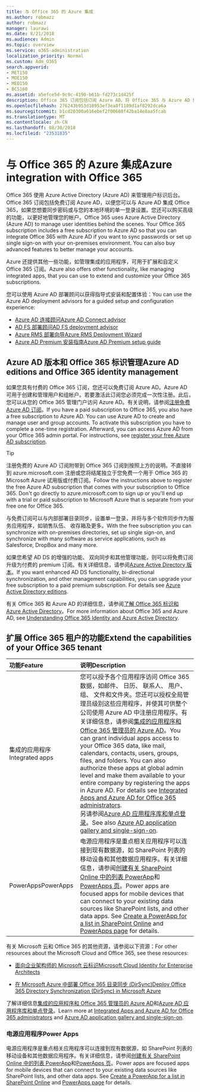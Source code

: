 ```yaml
---
title: 与 Office 365 的 Azure 集成
ms.author: robmazz
author: robmazz
manager: laurawi
ms.date: 8/21/2018
ms.audience: Admin
ms.topic: overview
ms.service: o365-administration
localization_priority: Normal
ms.custom: Adm_O365
search.appverid:
- MET150
- MOE150
- MED150
- BCS160
ms.assetid: a5efce5d-9c9c-4190-b61b-fd273c1d425f
description: Office 365 订阅包括订阅 Azure AD。将 Office 365 与 Azure AD 集成，如果您希望与您的本地环境密码同步还是单一登录。
ms.openlocfilehash: 276243b953d18953ef3ea8f1189d1af8292dca6a
ms.sourcegitcommit: b1cd20300a616ebef2f00668f42ba14e8aa5fcab
ms.translationtype: MT
ms.contentlocale: zh-CN
ms.lasthandoff: 08/30/2018
ms.locfileid: "23531835"
---
```

# <a name="azure-integration-with-office-365"></a><span data-ttu-id="b1bab-104">与 Office 365 的 Azure 集成</span><span class="sxs-lookup"><span data-stu-id="b1bab-104">Azure integration with Office 365</span></span>

<span data-ttu-id="b1bab-p102">Office 365 使用 Azure Active Directory (Azure AD) 来管理用户标识后台。Office 365 订阅包括免费订阅 Azure AD，以便您可以与 Azure AD 集成 Office 365，如果您想要同步密码或与您的本地环境的单一登录设置。您还可以购买高级的功能，以更好地管理您的帐户。</span><span class="sxs-lookup"><span data-stu-id="b1bab-p102">Office 365 uses Azure Active Directory (Azure AD) to manage user identities behind the scenes. Your Office 365 subscription includes a free subscription to Azure AD so that you can integrate Office 365 with Azure AD if you want to sync passwords or set up single sign-on with your on-premises environment. You can also buy advanced features to better manage your accounts.</span></span>
  
<span data-ttu-id="b1bab-108">Azure 还提供其他一些功能，如管理集成的应用程序，可用于扩展和自定义 Office 365 订阅。</span><span class="sxs-lookup"><span data-stu-id="b1bab-108">Azure also offers other functionality, like managing integrated apps, that you can use to extend and customize your Office 365 subscriptions.</span></span>
  
<span data-ttu-id="b1bab-109">您可以使用 Azure AD 部署顾问以获得指导式安装和配置体验：</span><span class="sxs-lookup"><span data-stu-id="b1bab-109">You can use the Azure AD deployment advisors for a guided setup and configuration experience:</span></span>
 - [<span data-ttu-id="b1bab-110">Azure AD 连接顾问</span><span class="sxs-lookup"><span data-stu-id="b1bab-110">Azure AD Connect advisor</span></span>](https://aka.ms/aadconnectpwsync)
 - [<span data-ttu-id="b1bab-111">AD FS 部署顾问</span><span class="sxs-lookup"><span data-stu-id="b1bab-111">AD FS deployment advisor</span></span>](https://aka.ms/adfsguidance)
 - [<span data-ttu-id="b1bab-112">Azure RMS 部署向导</span><span class="sxs-lookup"><span data-stu-id="b1bab-112">Azure RMS Deployment Wizard</span></span>](https://aka.ms/azuremsguidance)
 - [<span data-ttu-id="b1bab-113">Azure AD Premium 安装指南</span><span class="sxs-lookup"><span data-stu-id="b1bab-113">Azure AD Premium setup guide</span></span>](https://aka.ms/aadpguidance)
  
## <a name="azure-ad-editions-and-office-365-identity-management"></a><span data-ttu-id="b1bab-114">Azure AD 版本和 Office 365 标识管理</span><span class="sxs-lookup"><span data-stu-id="b1bab-114">Azure AD editions and Office 365 identity management</span></span>

<span data-ttu-id="b1bab-p103">如果您具有付费的 Office 365 订阅，您还可以免费订阅 Azure AD。Azure AD 可用于创建和管理用户和组帐户。若要激活此订阅您必须完成一次性注册。此后，您可以从您的 Office 365 管理门户访问 Azure AD。有关说明，请参阅[注册免费 Azure AD 订阅](https://go.microsoft.com/fwlink/p/?LinkId=617127)。</span><span class="sxs-lookup"><span data-stu-id="b1bab-p103">If you have a paid subscription to Office 365, you also have a free subscription to Azure AD. You can use Azure AD to create and manage user and group accounts. To activate this subscription you have to complete a one-time registration. Afterward, you can access Azure AD from your Office 365 admin portal. For instructions, see [register your free Azure AD subscription](https://go.microsoft.com/fwlink/p/?LinkId=617127).</span></span> 
  
> [!TIP]
> <span data-ttu-id="b1bab-p104">注册免费的 Azure AD 订阅附带到 Office 365 订阅到按照上方的说明。不直接转到 azure.microsoft.com 注册或您将结尾独立于您免费一个用于 Office 365 的 Microsoft Azure 试用版或付费订阅。</span><span class="sxs-lookup"><span data-stu-id="b1bab-p104">Follow the instructions above to register the free Azure AD subscription that comes with your subscription to Office 365. Don't go directly to azure.microsoft.com to sign up or you'll end up with a trial or paid subscription to Microsoft Azure that is separate from your free one for Office 365.</span></span> 
  
<span data-ttu-id="b1bab-122">与免费订阅可以与内部部署目录同步，设置单一登录，并将与多个软件同步作为服务应用程序，如销售队伍、 收存箱及更多。</span><span class="sxs-lookup"><span data-stu-id="b1bab-122">With the free subscription you can synchronize with on-premises directories, set up single sign-on, and synchronize with many software as service applications, such as Salesforce, DropBox and many more.</span></span>
  
<span data-ttu-id="b1bab-p105">如果您希望 AD DS 的增强的功能、 双向同步和其他管理功能，则可以将免费订阅升级为付费的 premium 订阅。有关详细信息，请参阅[Azure Active Directory 版本](https://docs.microsoft.com/azure/active-directory/fundamentals/active-directory-whatis)。</span><span class="sxs-lookup"><span data-stu-id="b1bab-p105">If you want enhanced AD DS functionality, bi-directional synchronization, and other management capabilities, you can upgrade your free subscription to a paid premium subscription. For details see [Azure Active Directory editions](https://docs.microsoft.com/azure/active-directory/fundamentals/active-directory-whatis).</span></span>
  
<span data-ttu-id="b1bab-125">有关 Office 365 和 Azure AD 的详细信息，请参阅[了解 Office 365 标识和 Azure Active Directory](https://support.office.com/article/06a189e7-5ec6-4af2-94bf-a22ea225a7a9)。</span><span class="sxs-lookup"><span data-stu-id="b1bab-125">For more information about Office 365 and Azure AD, see [Understanding Office 365 Identity and Azure Active Directory](https://support.office.com/article/06a189e7-5ec6-4af2-94bf-a22ea225a7a9).</span></span>
  
## <a name="extend-the-capabilities-of-your-office-365-tenant"></a><span data-ttu-id="b1bab-126">扩展 Office 365 租户的功能</span><span class="sxs-lookup"><span data-stu-id="b1bab-126">Extend the capabilities of your Office 365 tenant</span></span>

|<span data-ttu-id="b1bab-127">**功能**</span><span class="sxs-lookup"><span data-stu-id="b1bab-127">**Feature**</span></span>|<span data-ttu-id="b1bab-128">**说明**</span><span class="sxs-lookup"><span data-stu-id="b1bab-128">**Description**</span></span>|
|:-----|:-----|
|<span data-ttu-id="b1bab-129">集成的应用程序</span><span class="sxs-lookup"><span data-stu-id="b1bab-129">Integrated apps</span></span>  <br/> |<span data-ttu-id="b1bab-p106">您可以授予各个应用程序访问 Office 365 数据，如邮件、 日历、 联系人、 用户、 组、 文件和文件夹。您还可以授权全局管理员级别这些应用程序，并使其可供整个公司使用 Azure AD 中注册应用程序。有关详细信息，请参阅[集成的应用程序和 Office 365 管理员的 Azure AD](https://support.office.com/article/cb2250e3-451e-416f-bf4e-363549652c2a)。</span><span class="sxs-lookup"><span data-stu-id="b1bab-p106">You can grant individual apps access to your Office 365 data, like mail, calendars, contacts, users, groups, files, and folders. You can also authorize these apps at global admin level and make them available to your entire company by registering the apps in Azure AD. For details see [Integrated Apps and Azure AD for Office 365 administrators](https://support.office.com/article/cb2250e3-451e-416f-bf4e-363549652c2a).  </span></span><br/> <span data-ttu-id="b1bab-133">另请参阅[Azure AD 应用程序库和单点登录](https://go.microsoft.com/fwlink/p/?LinkId=698604)。</span><span class="sxs-lookup"><span data-stu-id="b1bab-133">See also [Azure AD application gallery and single-sign-on](https://go.microsoft.com/fwlink/p/?LinkId=698604).</span></span>  <br/> |
|<span data-ttu-id="b1bab-134">PowerApps</span><span class="sxs-lookup"><span data-stu-id="b1bab-134">PowerApps</span></span>  <br/> | <span data-ttu-id="b1bab-p107">电源应用程序是重点相关应用程序可以连接到现有数据源，如 SharePoint 列表的移动设备和其他数据应用程序。有关详细信息，请参阅[创建有关 SharePoint Online 中的列表 PowerApp](https://support.office.com/article/9338b2d2-67ac-4b81-8e67-97da27e5e9ab)和[PowerApps 页](https://powerapps.microsoft.com/)。</span><span class="sxs-lookup"><span data-stu-id="b1bab-p107">Power apps are focused apps for mobile devices that can connect to your existing data sources like SharePoint lists, and other data apps. See [Create a PowerApp for a list in SharePoint Online](https://support.office.com/article/9338b2d2-67ac-4b81-8e67-97da27e5e9ab) and [PowerApps page](https://powerapps.microsoft.com/) for details.  </span></span><br/> |
   
<span data-ttu-id="b1bab-137">有关 Microsoft 云和 Office 365 的其他资源，请参阅以下资源：</span><span class="sxs-lookup"><span data-stu-id="b1bab-137">For other resources about the Microsoft Cloud and Office 365, see these resources:</span></span>
  
- [<span data-ttu-id="b1bab-138">面向企业架构师的 Microsoft 云标识</span><span class="sxs-lookup"><span data-stu-id="b1bab-138">Microsoft Cloud Identity for Enterprise Architects</span></span>](https://go.microsoft.com/fwlink/p/?LinkId=828642)
    
- [<span data-ttu-id="b1bab-139">在 Microsoft Azure 中部署 Office 365 目录同步 (DirSync)</span><span class="sxs-lookup"><span data-stu-id="b1bab-139">Deploy Office 365 Directory Synchronization (DirSync) in Microsoft Azure</span></span>](https://go.microsoft.com/fwlink/p/?LinkId=517887)
    

<span data-ttu-id="b1bab-140">了解详细信息[集成的应用程序和 Office 365 管理员的 Azure AD](integrated-apps-and-azure-ads.md)和[Azure AD 应用程序库和单点登录](https://docs.microsoft.com/azure/active-directory/manage-apps/what-is-single-sign-on)。</span><span class="sxs-lookup"><span data-stu-id="b1bab-140">Learn more at [Integrated Apps and Azure AD for Office 365 administrators](integrated-apps-and-azure-ads.md) and [Azure AD application gallery and single-sign-on](https://docs.microsoft.com/azure/active-directory/manage-apps/what-is-single-sign-on).</span></span>

### <a name="power-apps"></a><span data-ttu-id="b1bab-141">电源应用程序</span><span class="sxs-lookup"><span data-stu-id="b1bab-141">Power Apps</span></span>
<span data-ttu-id="b1bab-p108">电源应用程序是重点相关应用程序可以连接到现有数据源，如 SharePoint 列表的移动设备和其他数据应用程序。有关详细信息，请参阅[创建有关 SharePoint Online 中的列表 PowerApp](https://support.office.com/article/9338b2d2-67ac-4b81-8e67-97da27e5e9ab)和[PowerApps 页](https://powerapps.microsoft.com/)。</span><span class="sxs-lookup"><span data-stu-id="b1bab-p108">Power apps are focused apps for mobile devices that can connect to your existing data sources like SharePoint lists, and other data apps. See [Create a PowerApp for a list in SharePoint Online](https://support.office.com/article/9338b2d2-67ac-4b81-8e67-97da27e5e9ab) and [PowerApps page](https://powerapps.microsoft.com/) for details.</span></span>
